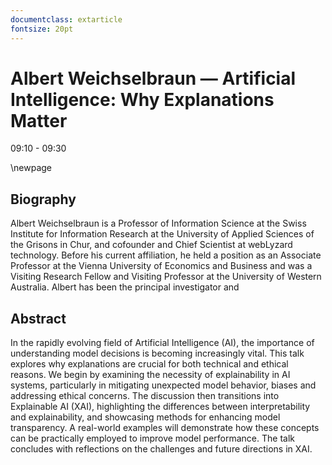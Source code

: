 ```yaml
---
documentclass: extarticle
fontsize: 20pt
---
```


# Albert Weichselbraun — Artificial Intelligence: Why Explanations Matter

09:10 - 09:30

\newpage

## Biography

Albert Weichselbraun is a Professor of Information Science at the
Swiss Institute for Information Research at the University of Applied
Sciences of the Grisons in Chur, and cofounder and Chief Scientist at
webLyzard technology.
Before his current affiliation, he held a position as an Associate
Professor at the Vienna University of Economics and Business and was a
Visiting Research Fellow and Visiting Professor at the University of
Western Australia. Albert has been the principal investigator and

## Abstract

In the rapidly evolving field of Artificial Intelligence (AI), the
importance of understanding model decisions is becoming increasingly
vital. This talk explores why explanations are crucial for both
technical and ethical reasons. We begin by examining the necessity of
explainability in AI systems, particularly in mitigating unexpected
model behavior, biases and addressing ethical concerns. The discussion
then transitions into Explainable AI (XAI), highlighting the
differences between interpretability and explainability, and
showcasing methods for enhancing model transparency. A real-world
examples will demonstrate how these concepts can be practically
employed to improve model performance. The talk concludes with
reflections on the challenges and future directions in XAI.
